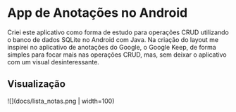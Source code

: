 # App de Anotações no Android
Criei este aplicativo como forma de estudo para operações CRUD utilizando o banco de dados SQLite no Android com Java. Na criação do layout me inspirei no aplicativo de anotações do Google, o Google Keep, de forma simples para focar mais nas operações CRUD, mas, sem deixar o aplicativo com um visual desinteressante.

## Visualização
![](docs/lista_notas.png | width=100)
